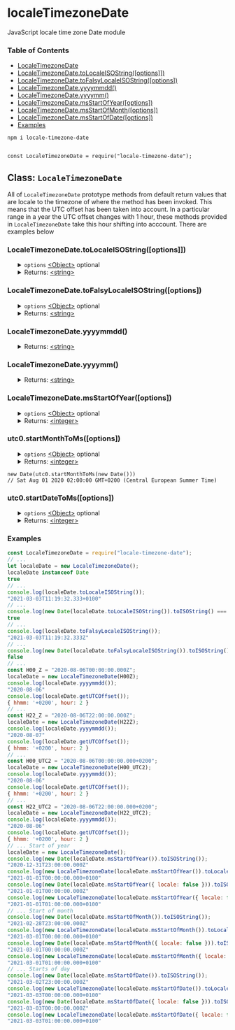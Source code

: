 # localeTimezoneDate
JavaScript locale time zone Date module
<br>
<h3>Table of Contents</h3>
<ul>
    <li><a href="https://github.com/BerendKemper/locale-timezone-date#localetimezonedate">LocaleTimezoneDate</a></li>
    <li><a href="https://github.com/BerendKemper/locale-timezone-date#localetimezonedatetolocaleisostringoptions">LocaleTimezoneDate.toLocaleISOString([options]])</a></li>
    <li><a href="https://www.npmjs.com/package/locale-timezone-date#localetimezonedatetofalseisostringdateoptionscallback">LocaleTimezoneDate.toFalsyLocaleISOString([options])</a></li>
    <li><a href="https://www.npmjs.com/package/locale-timezone-date#notationyyyymmdddatecallback">LocaleTimezoneDate.yyyymmdd()</a></li>
    <li><a href="https://www.npmjs.com/package/locale-timezone-date#notationyyyymmdatecallback">LocaleTimezoneDate.yyyymm()</a></li>
    <li><a href="https://www.npmjs.com/package/locale-timezone-date#utc0startyeartomsdatecallback">LocaleTimezoneDate.msStartOfYear([options])</a></li>
    <li><a href="https://www.npmjs.com/package/locale-timezone-date#utc0startmonthtomsdatecallback">LocaleTimezoneDate.msStartOfMonth([options])</a></li>
    <li><a href="https://www.npmjs.com/package/locale-timezone-date#utc0startdatetomsdatecallback">LocaleTimezoneDate.msStartOfDate([options])</a></li>
    <li><a href="https://www.npmjs.com/package/locale-timezone-date#examples">Examples</a></li>
</ul>

<pre><code>npm i locale-timezone-date
<br>
const LocaleTimezoneDate = require("locale-timezone-date");</code></pre>
<h2>Class: <code>LocaleTimezoneDate</code></h2>
All of <code>LocaleTimezoneDate</code> prototype methods from default return values that are locale to the timezone of where the method has been invoked. This means that the UTC offset has been taken into account. In a particular range in a year the UTC offset changes with 1 hour, these methods provided in <code>LocaleTimezoneDate</code> take this hour shifting into acccount. There are examples below
<h3>LocaleTimezoneDate.toLocaleISOString([options]])</h3>
<ul>
	<details>
		<summary>
			<code>options</code> <a href="https://developer.mozilla.org/en-US/docs/Web/JavaScript/Reference/Global_Objects/Object">&lt;Object&gt;</a> optional
		</summary>
		<ul>
			<details>
				<summary>
					<code>ms</code> <a href="https://developer.mozilla.org/en-US/docs/Web/JavaScript/Data_structures#Boolean_type">&lt;Boolean&gt;</a> Default: <code>true</code>
				</summary>
				If <code>true</code> the returned value follows the notation <b>YYYY-MM-DDThh:mm:ss.ms+UTCOffset</b> and if <code>false</code> the value will follow the notation <b>YYYY-MM-DDThh:mm:ss+UTCOffset</b>.
			</details>
    	</ul>
	</details>
	<details>
		<summary>
			Returns: <a href="https://developer.mozilla.org/en-US/docs/Web/JavaScript/Data_structures#String_type">&lt;string&gt;</a>
		</summary>
		The returned value from this method <code>toLocaleISOString</code> is a date ISO string similair to the returned value from <a href="https://developer.mozilla.org/en-US/docs/Web/JavaScript/Reference/Global_Objects/Date">Date</a>.<a href="https://developer.mozilla.org/en-US/docs/Web/JavaScript/Reference/Global_Objects/Date/toISOString">ToISOString</a>. The returned value from this method <code>toLocaleISOString</code> can be parsed by JavaScript's native <a href="https://developer.mozilla.org/en-US/docs/Web/JavaScript/Reference/Global_Objects/Date">Date</a> class. The string follows the notation <b>YYYY-MM-DDThh:mm:ss[.ms]+UTCOffset</b>.
	</details>
</ul>
<h3>LocaleTimezoneDate.toFalsyLocaleISOString([options])</h3>
<ul>
	<details>
		<summary>
			<code>options</code> <a href="https://developer.mozilla.org/en-US/docs/Web/JavaScript/Reference/Global_Objects/Object">&lt;Object&gt;</a> optional
		</summary>
		<ul>
			<details>
				<summary>
					<code>ms</code> <a href="https://developer.mozilla.org/en-US/docs/Web/JavaScript/Data_structures#Boolean_type">&lt;Boolean&gt;</a> Default: <code>true</code>
				</summary>
				If <code>true</code> the returned value follows the notation <b>YYYY-MM-DDThh:mm:ss.msZ</b> and if <code>false</code> the value will follow the notation <b>YYYY-MM-DDThh:mm:ssZ</b>.
			</details>
		</ul>
	</details>
	<details>
		<summary>
			Returns: <a href="https://developer.mozilla.org/en-US/docs/Web/JavaScript/Data_structures#String_type">&lt;string&gt;</a>
		</summary>
		The returned value from this method <code>toFalsyLocaleISOString</code> is a date ISO string similair to the returned value from <a href="https://developer.mozilla.org/en-US/docs/Web/JavaScript/Reference/Global_Objects/Date">Date</a>.<a href="https://developer.mozilla.org/en-US/docs/Web/JavaScript/Reference/Global_Objects/Date/toISOString">ToISOString</a>. However, it returnes an incorrect date ISO string because the string ends with a "Z" instead of a "+UTCOffset". A "Z" indicates the timezone offset is set to UTC0 but the string is locale and therefore it returns an incorrect value. The string follows the notation <b>YYYY-MM-DDThh:mm:ss[.ms]Z</b>.
	</details>
</ul>
<h3>LocaleTimezoneDate.yyyymmdd()</h3>
<ul>
	<details>
		<summary>
			Returns: <a href="https://developer.mozilla.org/en-US/docs/Web/JavaScript/Data_structures#String_type">&lt;string&gt;</a>
		</summary>
		The returned value from this method <code>yyyymmdd</code> is a string following the notation <b>YYYY-MM-DD</b>.
	</details>
</ul>
<h3>LocaleTimezoneDate.yyyymm()</h3>
<ul>
	<details>
		<summary>
			Returns: <a href="https://developer.mozilla.org/en-US/docs/Web/JavaScript/Data_structures#String_type">&lt;string&gt;</a>
		</summary>
		The returned value from this method <code>yyyymm</code> is a string following the notation <b>YYYY-MM</b>.
	</details>
</ul>
<h3>LocaleTimezoneDate.msStartOfYear([options])</h3>
<ul>
	<details>
		<summary>
			<code>options</code> <a href="https://developer.mozilla.org/en-US/docs/Web/JavaScript/Reference/Global_Objects/Object">&lt;Object&gt;</a> optional
		</summary>
		<ul>
			<details>
				<summary>
					<code>locale</code> <a href="https://developer.mozilla.org/en-US/docs/Web/JavaScript/Data_structures#Boolean_type">&lt;Boolean&gt;</a> Default: <code>true</code>
				</summary>
				If <code>true</code> the returned value from this method <code>msStartOfYear</code> is set to locale timezone and if <code>false</code> the returned value is set to UTC0.
			</details>
		</ul>
	</details>
	<details>
		<summary>
			Returns: <a href="https://developer.mozilla.org/en-US/docs/Web/JavaScript/Data_structures#Number_type">&lt;integer&gt;</a>
		</summary>
		The returned value from this method <code>msStartOfYear</code> is the time in milliseconds after Epoch of the start of the year from the <code>LocaleTimezoneDate</code> instance. The time in milliseconds after Epoch can be parsed into a correct JavaScript's native <a href="https://developer.mozilla.org/en-US/docs/Web/JavaScript/Reference/Global_Objects/Date">Date</a> instance.
	</details>
</ul>
<h3>utc0.startMonthToMs([options])</h3>
<ul>
	<details>
		<summary>
			<code>options</code> <a href="https://developer.mozilla.org/en-US/docs/Web/JavaScript/Reference/Global_Objects/Object">&lt;Object&gt;</a> optional
		</summary>
		<ul>
			<details>
				<summary>
					<code>locale</code> <a href="https://developer.mozilla.org/en-US/docs/Web/JavaScript/Data_structures#Boolean_type">&lt;Boolean&gt;</a> Default: <code>true</code>
				</summary>
				If <code>true</code> the returned value of this method <code>startMonthToMs</code> is set to locale timezone and if <code>false</code> the returned value is set to UTC0.
			</details>
		</ul>
	</details>
	<details>
		<summary>
			Returns: <a href="https://developer.mozilla.org/en-US/docs/Web/JavaScript/Data_structures#Number_type">&lt;integer&gt;</a>
		</summary>
		The returned value from this method <code>startMonthToMs</code> is the time in milliseconds after Epoch of the start of the month from the <code>LocaleTimezoneDate</code> instance. The time in milliseconds after Epoch can be parsed into a correct JavaScript's native <a href="https://developer.mozilla.org/en-US/docs/Web/JavaScript/Reference/Global_Objects/Date">Date</a> instance.
	</details>
</ul>
<pre><code>new Date(utc0.startMonthToMs(new Date()))
// Sat Aug 01 2020 02:00:00 GMT+0200 (Central European Summer Time)</code></pre>
<h3>utc0.startDateToMs([options])</h3>
<ul>
	<details>
		<summary>
			<code>options</code> <a href="https://developer.mozilla.org/en-US/docs/Web/JavaScript/Reference/Global_Objects/Object">&lt;Object&gt;</a> optional
		</summary>
		<ul>
			<details>
				<summary>
					<code>locale</code> <a href="https://developer.mozilla.org/en-US/docs/Web/JavaScript/Data_structures#Boolean_type">&lt;Boolean&gt;</a> Default: <code>true</code>
				</summary>
				If <code>true</code> the returned value of this method <code>startDateToMs</code> is set to locale timezone and if <code>false</code> the returned value is set to UTC0.
			</details>
		</ul>
	</details>
	<details>
		<summary>
			Returns: <a href="https://developer.mozilla.org/en-US/docs/Web/JavaScript/Data_structures#Number_type">&lt;integer&gt;</a>
		</summary>
		The returned value from this method <code>startDateToMs</code> is the time in milliseconds after Epoch of the start of the day from the <code>LocaleTimezoneDate</code> instance. The time in milliseconds after Epoch can be parsed into a correct JavaScript's native <a href="https://developer.mozilla.org/en-US/docs/Web/JavaScript/Reference/Global_Objects/Date">Date</a> instance.
	</details>
</ul>
<h3>Examples</h3>

```javascript
const LocaleTimezoneDate = require("locale-timezone-date");
// ...
let localeDate = new LocaleTimezoneDate();
localeDate instanceof Date
true
// ...
console.log(localeDate.toLocaleISOString());
"2021-03-03T11:19:32.333+0100"
// ...
console.log(new Date(localeDate.toLocaleISOString()).toISOString() === localeDate.toISOString());
true
// ...
console.log(localeDate.toFalsyLocaleISOString());
"2021-03-03T11:19:32.333Z"
// ...
console.log(new Date(localeDate.toFalsyLocaleISOString()).toISOString() === localeDate.toISOString());
false
// ...
const H00_Z = "2020-08-06T00:00:00.000Z";
localeDate = new LocaleTimezoneDate(H00Z);
console.log(localeDate.yyyymmdd());
"2020-08-06"
console.log(localeDate.getUTCOffset());
{ hhmm: '+0200', hour: 2 }
// ...
const H22_Z = "2020-08-06T22:00:00.000Z";
localeDate = new LocaleTimezoneDate(H22Z);
console.log(localeDate.yyyymmdd());
"2020-08-07"
console.log(localeDate.getUTCOffset());
{ hhmm: '+0200', hour: 2 }
// ...
const H00_UTC2 = "2020-08-06T00:00:00.000+0200";
localeDate = new LocaleTimezoneDate(H00_UTC2);
console.log(localeDate.yyyymmdd());
"2020-08-06"
console.log(localeDate.getUTCOffset());
{ hhmm: '+0200', hour: 2 }
// ...
const H22_UTC2 = "2020-08-06T22:00:00.000+0200";
localeDate = new LocaleTimezoneDate(H22_UTC2);
console.log(localeDate.yyyymmdd());
"2020-08-06"
console.log(localeDate.getUTCOffset());
{ hhmm: '+0200', hour: 2 }
// ... Start of year
localeDate = new LocaleTimezoneDate();
console.log(new Date(localeDate.msStartOfYear()).toISOString());
"2020-12-31T23:00:00.000Z"
console.log(new LocaleTimezoneDate(localeDate.msStartOfYear()).toLocaleISOString());
"2021-01-01T00:00:00.000+0100"
console.log(new Date(localeDate.msStartOfYear({ locale: false })).toISOString());
"2021-01-01T00:00:00.000Z"
console.log(new LocaleTimezoneDate(localeDate.msStartOfYear({ locale: false })).toLocaleISOString());
"2021-01-01T01:00:00.000+0100"
// ... Start of month
console.log(new Date(localeDate.msStartOfMonth()).toISOString());
"2021-02-28T23:00:00.000Z"
console.log(new LocaleTimezoneDate(localeDate.msStartOfMonth()).toLocaleISOString());
"2021-03-01T00:00:00.000+0100"
console.log(new Date(localeDate.msStartOfMonth({ locale: false })).toISOString());
"2021-03-01T00:00:00.000Z"
console.log(new LocaleTimezoneDate(localeDate.msStartOfMonth({ locale: false })).toLocaleISOString());
"2021-03-01T01:00:00.000+0100"
// ... Starts of day
console.log(new Date(localeDate.msStartOfDate()).toISOString());
"2021-03-02T23:00:00.000Z"
console.log(new LocaleTimezoneDate(localeDate.msStartOfDate()).toLocaleISOString());
"2021-03-03T00:00:00.000+0100"
console.log(new Date(localeDate.msStartOfDate({ locale: false })).toISOString());
"2021-03-03T00:00:00.000Z"
console.log(new LocaleTimezoneDate(localeDate.msStartOfDate({ locale: false })).toLocaleISOString());
"2021-03-03T01:00:00.000+0100"
```



